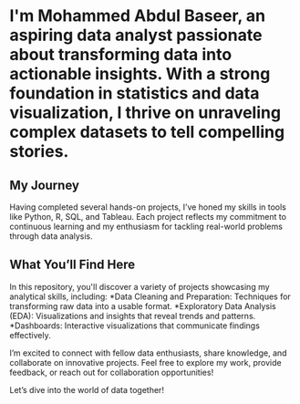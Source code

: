 # I'm Mohammed Abdul Baseer, an aspiring data analyst passionate about transforming data into actionable insights. With a strong foundation in statistics and data visualization, I thrive on unraveling complex datasets to tell compelling stories.

## My Journey
Having completed several hands-on projects, I’ve honed my skills in tools like Python, R, SQL, and Tableau. Each project reflects my commitment to continuous learning and my enthusiasm for tackling real-world problems through data analysis.

## What You’ll Find Here
In this repository, you'll discover a variety of projects showcasing my analytical skills, including:
*Data Cleaning and Preparation: Techniques for transforming raw data into a usable format.
*Exploratory Data Analysis (EDA): Visualizations and insights that reveal trends and patterns.
*Dashboards: Interactive visualizations that communicate findings effectively.

I’m excited to connect with fellow data enthusiasts, share knowledge, and collaborate on innovative projects. Feel free to explore my work, provide feedback, or reach out for collaboration opportunities!

Let’s dive into the world of data together!


<!---
m-a-b-1/m-a-b-1 is a ✨ special ✨ repository because its `README.md` (this file) appears on your GitHub profile.
You can click the Preview link to take a look at your changes.
--->
